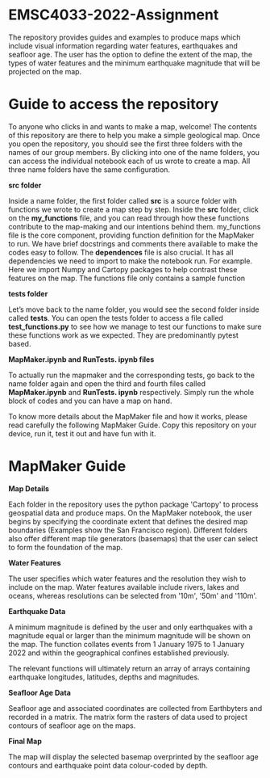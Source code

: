 # EMSC4033-2022-Assignment
The repository provides guides and examples to produce maps which include visual information regarding water features, earthquakes and seafloor age. The user has the option to define the extent of the map, the types of water features and the minimum earthquake magnitude that will be projected on the map. 

# Guide to access the repository
To anyone who clicks in and wants to make a map, welcome! The contents of this repository are there to help you make a simple geological map.
Once you open the repository, you should see the first three folders with the names of our group members. By clicking into one of the name folders, you can access the individual notebook each of us wrote to create a map.
All three name folders have the same configuration. 

**src folder**

Inside a name folder, the first folder called **src** is a source folder with functions we wrote to create a map step by step. Inside the **src** folder, click on the **my_functions** file, and you can read through how these functions contribute to the map-making and our intentions behind them. my_functions file is the core component, providing function definition for the MapMaker to run. We have brief docstrings and comments there available to make the codes easy to follow. The **dependences** file is also crucial. It has all dependencies we need to import to make the notebook run. For example. Here we import Numpy and Cartopy packages to help contrast these features on the map. The functions file only contains a sample function 

**tests folder**

Let’s move back to the name folder, you would see the second folder inside called **tests**. You can open the tests folder to access a file called **test_functions.py** to see how we manage to test our functions to make sure these functions work as we expected. They are predominantly pytest based.

**MapMaker.ipynb and RunTests. ipynb files**

To actually run the mapmaker and the corresponding tests, go back to the name folder again and open the third and fourth files called **MapMaker.ipynb** and **RunTests. ipynb** respectively. Simply run the whole block of codes and you can have a map on hand.

To know more details about the MapMaker file and how it works, please read carefully the following MapMaker Guide. Copy this repository on your device, run it, test it out and have fun with it.

# MapMaker Guide

**Map Details**

Each folder in the repository uses the python package 'Cartopy' to process geospatial data and produce maps. On the MapMaker notebook, the user begins by specifying the coordinate extent that defines the desired map boundaries (Examples show the San Francisco region). Different folders also offer different map tile generators (basemaps) that the user can select to form the foundation of the map. 

**Water Features**

The user specifies which water features and the resolution they wish to include on the map. Water features available include rivers, lakes and oceans, whereas resolutions can be selected from '10m', '50m' and '110m'.  

**Earthquake Data**

A minimum magnitude is defined by the user and only earthquakes with a magnitude equal or larger than the minimum magnitude will be shown on the map. The function collates events from 1 January 1975 to 1 January 2022 and within the geographical confines established previously. 

The relevant functions will ultimately return an array of arrays containing earthquake longitudes, latitudes, depths and magnitudes. 

**Seafloor Age Data**

Seafloor age and associated coordinates are collected from Earthbyters and recorded in a matrix. The matrix form the rasters of data used to project contours of seafloor age on the maps. 

**Final Map**

The map will display the selected basemap overprinted by the seafloor age contours and earthquake point data colour-coded by depth.
